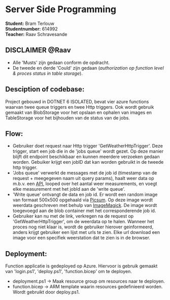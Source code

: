 # Server Side Programming

**Student:**        Bram Terlouw    <br/>
**Studentnumber:**  614992          <br/>
**Teacher:**        Raav Schravesande

## DISCLAIMER @Raav
- Alle 'Musts' zijn gedaan conform de opdracht.
- De tweede en derde 'Could' zijn gedaan (_authorization op function level & proces status in table storage_).

## Desciption of codebase:
Project gebouwd in DOTNET 6 ISOLATED, bevat vier azure functions waarvan twee queue triggers en twee Http triggers. Ook wordt gebruik gemaakt van BlobStorage voor het opslaan en ophalen van images en TableStorage voor het bijhouden van de status van de jobs.

## Flow:
- Gebruiker doet request naar Http trigger 'GetWeatherHttpTrigger'. Deze trigger, start een job die in de 'jobs queue' wordt gezet. Op deze manier blijft dit endpoint beschikbaar en kunnen meerdere verzoeken gedaan worden. Gebuiker krijgt een jobID dat kan worden gebruikt in de tweede http trigger.
- 'Jobs queue' verwerkt de messages met de job id (timestamp van de request + meegegeven naam uit query params), haalt weer data op m.b.v. een [API](https://data.buienradar.nl/2.0/feed/json), looped over het aantal weer measurements, en voegt elke measurement met het jobId aan de 'write queue'.
- 'Write queue' ontvangt de data en job id. Er wordt een random image van formaat 500x500 opgehaald via [Picsum](https://picsum.photos/500). Op deze image wordt weerdata geschreven met behulp van [ImageMagick](https://imagemagick.org/index.php). De image wordt toegevoegd aan de blob container met het corresponderende job id.
- Gebruiker kan nu met de link, verkregen na de request op 'GetWeatherHttpTrigger', om de weerdata op te halen. Wanneer het proces nog niet klaar is, wordt de gebruiker hierover geinformeerd, anders krijgt gebruiker een lijst met urls te zien. Elke url download een image voor een specifiek weerstation dat te zien is in de browser.

## Deployment:
Function applicatie is gedeployed op Azure. Hiervoor is gebruik gemaakt van 'login.ps1', 'deploy.ps1', 'function.bicep' om te deployen.
- deployment.ps1 -> Maak resource group om resources naar te deployen.
- function.bicep -> ARM template waarin resources gedefinieerd worden. Wordt gebruikt door deploy.ps1.
